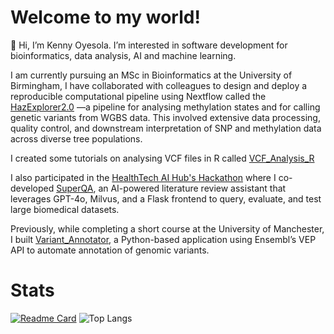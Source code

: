 # Welcome to my world!

👋 Hi, I’m Kenny Oyesola. I’m interested in software development for bioinformatics, data analysis, AI and machine learning.


I am currently pursuing an MSc in Bioinformatics at the University of Birmingham, I have collaborated with colleagues to design and deploy a reproducible computational pipeline using Nextflow called the [HazExplorer2.0](https://github.com/0m0kenny/oak) —a pipeline for analysing methylation states and for calling genetic variants from WGBS data. This involved extensive data processing, quality control, and downstream interpretation of SNP and methylation data across diverse tree populations.

I created some tutorials on analysing VCF files in R called [VCF_Analysis_R](https://github.com/0m0kenny/VCF_Analysis_R)

I also participated in the [HealthTech AI Hub's Hackathon](https://www.linkedin.com/company/healthtech-ai-hub/) where I co-developed [SuperQA](https://github.com/Eileenyuu/SuperQA), an AI-powered literature review assistant that leverages GPT-4o, Milvus, and a Flask frontend to query, evaluate, and test large biomedical datasets. 

Previously, while completing a short course at the University of Manchester, I built [Variant_Annotator](https://github.com/0m0kenny/Variant_Annotator), a Python-based application using Ensembl’s VEP API to automate annotation of genomic variants. 



# Stats


[![Readme Card](https://github-readme-stats-beta-six-93.vercel.app/api?username=0m0kenny&repo=github-readme-stats)](https://github.com/0m0kenny/github-readme-stats)
![Top Langs](https://github-readme-stats-beta-six-93.vercel.app/api/top-langs?username=0m0kenny&langs_count=8&layout=compact)



<!---
0m0kenny/0m0kenny is a ✨ special ✨ repository because its `README.md` (this file) appears on your GitHub profile.
You can click the Preview link to take a look at your changes.
--->
